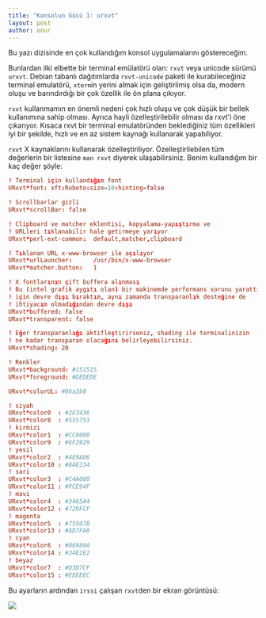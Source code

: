 ```yaml
---
title: "Konsolun Gücü 1: urxvt"
layout: post
author: onur
---
```


Bu yazı dizisinde en çok kullandığım konsol uygulamalarını göstereceğim.

Bunlardan ilki elbette bir terminal emülatörü olan: `rxvt` veya unicode
sürümü `urxvt`. Debian tabanlı dağıtımlarda `rxvt-unicode` paketi ile
kurabileceğiniz terminal emulatörü, `xterm`in yerini almak için
geliştirilmiş olsa da, modern oluşu ve barındırdığı bir çok özellik ile
ön plana çıkıyor.

`rxvt` kullanmamın en önemli nedeni çok hızlı oluşu ve çok düşük bir bellek
kullanımına sahip olması. Ayrıca hayli özelleştirilebilir olması da rxvt'i
öne çıkarıyor. Kısaca rxvt bir terminal emulatöründen beklediğiniz tüm
özellikleri iyi bir şekilde, hızlı ve en az sistem kaynağı kullanarak
yapabiliyor.

`rxvt` X kaynaklarını kullanarak özelleştiriliyor. Özelleştirilebilen tüm
değerlerin bir listesine `man rxvt` diyerek ulaşabilirsiniz. Benim
kullandığım bir kaç değer şöyle:

```conf
! Terminal için kullandığım font
URxvt*font: xft:Roboto:size=10:hinting=false

! Scrollbarlar gizli
URxvt*scrollBar: false

! Clipboard ve matcher eklentisi, kopyalama-yapıştırma ve
! URLleri tıklanabilir hale getirmeye yarıyor
URxvt*perl-ext-common:  default,matcher,clipboard

! Tıklanan URL x-www-browser ile açılıyor
URxvt*urlLauncher:      /usr/bin/x-www-browser
URxvt*matcher.button:   1

! X fontlarının çift buffera alınması
! Bu (intel grafik aygıtı olan) bir makinemde performans sorunu yarattığı
! için devre dışı bıraktım, aynı zamanda transparanlık desteğine de
! ihtiyacım olmadığından devre dışı
URxvt*buffered: false
URxvt*transparent: false

! Eğer transparanlığı aktifleştirirseniz, shading ile terminalinizin
! ne kadar transparan olacağını belirleyebilirsiniz.
URxvt*shading: 20

! Renkler
URxvt*background: #151515
URxvt*foreground: #DEDEDE

URxvt*colorUL: #86a2b0

! siyah
URxvt*color0  : #2E3436
URxvt*color8  : #555753
! kirmizi
URxvt*color1  : #CC0000
URxvt*color9  : #EF2929
! yesil
URxvt*color2  : #4E9A06
URxvt*color10 : #8AE234
! sari
URxvt*color3  : #C4A000
URxvt*color11 : #FCE94F
! mavi
URxvt*color4  : #3465A4
URxvt*color12 : #729FCF
! magenta
URxvt*color5  : #75507B
URxvt*color13 : #AD7FA8
! cyan
URxvt*color6  : #06989A
URxvt*color14 : #34E2E2
! beyaz
URxvt*color7  : #D3D7CF
URxvt*color15 : #EEEEEC
```

Bu ayarların ardından `irssi` çalışan `rxvt`den bir ekran görüntüsü:

<a
href="https://1.bp.blogspot.com/-5k7XWcKddpc/VtbAnEnBLLI/AAAAAAAABoA/MyXmTf8GMaM/s1600/urxvt.png"
imageanchor="1" ><img border="0"
src="https://1.bp.blogspot.com/-5k7XWcKddpc/VtbAnEnBLLI/AAAAAAAABoA/MyXmTf8GMaM/s200/urxvt.png"
/></a>
